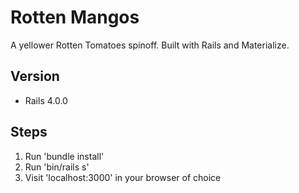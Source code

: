 Rotten Mangos
=====================
A yellower Rotten Tomatoes spinoff. Built with Rails and Materialize. 


## Version
- Rails 4.0.0

## Steps
1. Run 'bundle install'
2. Run 'bin/rails s'
3. Visit 'localhost:3000' in your browser of choice
